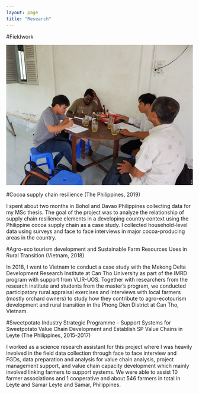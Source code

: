 ```yaml
---
layout: page
title: "Research"
---
```

#Fieldwork

![fieldworkpic.jpeg](/assets/images/fieldworkpic.jpeg)

#Cocoa supply chain resilience (The Philippines, 2019)

I spent about two months in Bohol and Davao Philippines collecting data for my MSc thesis. The goal of the project was to analyze the relationship of supply chain resilience elements in a developing country context using the Philippine cocoa supply chain as a case study. I collected household-level data using surveys and face to face interviews in major cocoa-producing areas in the country. 

#Agro-eco tourism development and Sustainable Farm Resources Uses in Rural Transition (Vietnam, 2018) 

In 2018, I went to Vietnam to conduct a case study with the Mekong Delta Development Research Institute at Can Tho University as part of the IMRD program with support from VLIR-UOS. Together with researchers from the research institute and students from the master’s program, we conducted participatory rural appraisal exercises and interviews with local farmers (mostly orchard owners) to study how they contribute to agro-ecotourism development and rural transition in the Phong Dien District at Can Tho, Vietnam. 

#Sweetpotato Industry Strategic Programme – Support Systems for Sweetpotato Value Chain Development and Establish SP Value Chains in Leyte (The Philippines, 2015-2017)

I worked as a science research assistant for this project where I was heavily involved in the field data collection through face to face interview and FGDs, data preparation and analysis for value chain analysis, project management support, and value chain capacity development which mainly involved linking farmers to support systems. We were able to assist 10 farmer associations and 1 cooperative and about 546 farmers in total in Leyte and Samar Leyte and Samar, Philippines.
